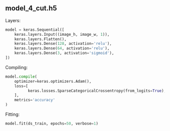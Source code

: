 ## model_4_cut.h5

Layers:  
``` python
model = keras.Sequential([
    keras.layers.Input((image_h, image_w, 1)),
    keras.layers.Flatten(),
    keras.layers.Dense(128, activation='relu'),
    keras.layers.Dense(64, activation='relu'),
    keras.layers.Dense(3, activation='sigmoid'),
])
```  
Compiling:  
``` python
model.compile(
    optimizer=keras.optimizers.Adam(),
    loss=[
          keras.losses.SparseCategoricalCrossentropy(from_logits=True),
    ],
    metrics='accuracy'
)
```  
Fitting:  
``` python
model.fit(ds_train, epochs=50, verbose=1)
```  
